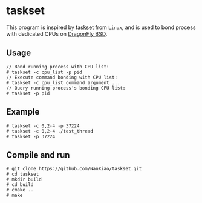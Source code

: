 # taskset
This program is inspired by [taskset](http://man7.org/linux/man-pages/man1/taskset.1.html) from `Linux`, and is used to bond process with dedicated CPUs on [DragonFly BSD](https://www.dragonflybsd.org/).  

## Usage  

    // Bond running process with CPU list:
    # taskset -c cpu_list -p pid
    // Execute command bonding with CPU list:
    # taskset -c cpu_list command argument ...
    // Query running process's bonding CPU list:
    # taskset -p pid

## Example

	# taskset -c 0,2-4 -p 37224
	# taskset -c 0,2-4 ./test_thread
	# taskset -p 37224

## Compile and run

	# git clone https://github.com/NanXiao/taskset.git
	# cd taskset
	# mkdir build
	# cd build
	# cmake ..
	# make